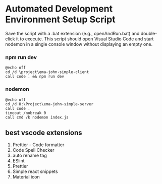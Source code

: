 # **Automated Development Environment Setup Script**

Save the script with a .bat extension (e.g., openAndRun.bat) and double-click it to execute. This script should open Visual Studio Code and start nodemon in a single console window without displaying an empty one.

### npm run dev

```batch
@echo off
cd /d \project\ema-john-simple-client
call code . && npm run dev
```

### nodemon

```batch
@echo off
cd /d H:\Project\ema-john-simple-server
call code .
timeout /nobreak 0
call cmd /k nodemon index.js
```


## best vscode extensions

1. Prettier - Code formatter
2. Code Spell Checker
3. auto rename tag
4. ESlint
5. Prettier
6. Simple react snippets
7. Material icon  
